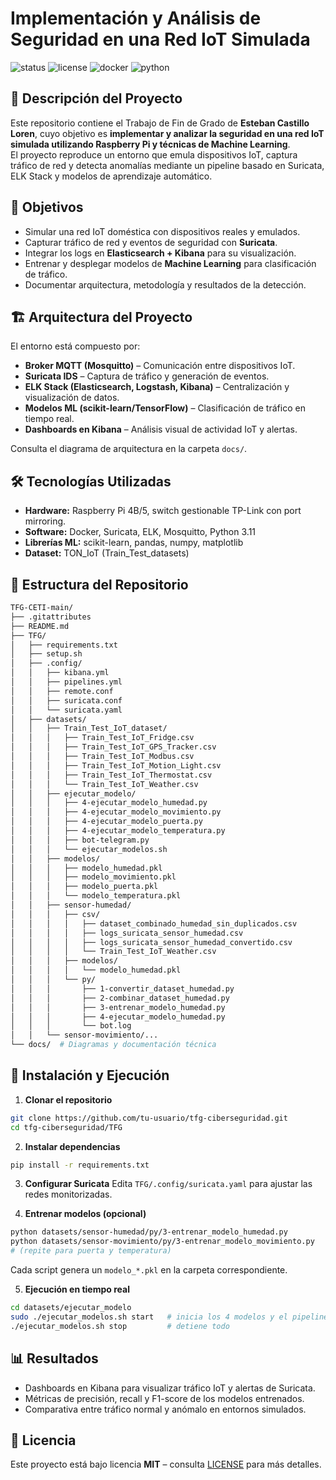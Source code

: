 # Implementación y Análisis de Seguridad en una Red IoT Simulada

![status](https://img.shields.io/badge/status-active-brightgreen)
![license](https://img.shields.io/badge/license-MIT-blue)
![docker](https://img.shields.io/badge/docker-ready-blue)
![python](https://img.shields.io/badge/python-3.11%2B-yellow)

## 📌 Descripción del Proyecto

Este repositorio contiene el Trabajo de Fin de Grado de **Esteban Castillo Loren**, cuyo objetivo es **implementar y analizar la seguridad en una red IoT simulada utilizando Raspberry Pi y técnicas de Machine Learning**.  
El proyecto reproduce un entorno que emula dispositivos IoT, captura tráfico de red y detecta anomalías mediante un pipeline basado en Suricata, ELK Stack y modelos de aprendizaje automático.

## 🎯 Objetivos

- Simular una red IoT doméstica con dispositivos reales y emulados.
- Capturar tráfico de red y eventos de seguridad con **Suricata**.
- Integrar los logs en **Elasticsearch + Kibana** para su visualización.
- Entrenar y desplegar modelos de **Machine Learning** para clasificación de tráfico.
- Documentar arquitectura, metodología y resultados de la detección.

## 🏗️ Arquitectura del Proyecto

El entorno está compuesto por:

- **Broker MQTT (Mosquitto)** – Comunicación entre dispositivos IoT.
- **Suricata IDS** – Captura de tráfico y generación de eventos.
- **ELK Stack (Elasticsearch, Logstash, Kibana)** – Centralización y visualización de datos.
- **Modelos ML (scikit-learn/TensorFlow)** – Clasificación de tráfico en tiempo real.
- **Dashboards en Kibana** – Análisis visual de actividad IoT y alertas.

Consulta el diagrama de arquitectura en la carpeta `docs/`.

## 🛠️ Tecnologías Utilizadas

- **Hardware:** Raspberry Pi 4B/5, switch gestionable TP-Link con port mirroring.
- **Software:** Docker, Suricata, ELK, Mosquitto, Python 3.11
- **Librerías ML:** scikit-learn, pandas, numpy, matplotlib
- **Dataset:** TON_IoT (Train_Test_datasets)

## 📂 Estructura del Repositorio

```bash
TFG-CETI-main/
├── .gitattributes
├── README.md
├── TFG/
│   ├── requirements.txt
│   ├── setup.sh
│   ├── .config/
│   │   ├── kibana.yml
│   │   ├── pipelines.yml
│   │   ├── remote.conf
│   │   ├── suricata.conf
│   │   └── suricata.yaml
│   ├── datasets/
│   │   ├── Train_Test_IoT_dataset/
│   │   │   ├── Train_Test_IoT_Fridge.csv
│   │   │   ├── Train_Test_IoT_GPS_Tracker.csv
│   │   │   ├── Train_Test_IoT_Modbus.csv
│   │   │   ├── Train_Test_IoT_Motion_Light.csv
│   │   │   ├── Train_Test_IoT_Thermostat.csv
│   │   │   └── Train_Test_IoT_Weather.csv
│   │   ├── ejecutar_modelo/
│   │   │   ├── 4-ejecutar_modelo_humedad.py
│   │   │   ├── 4-ejecutar_modelo_movimiento.py
│   │   │   ├── 4-ejecutar_modelo_puerta.py
│   │   │   ├── 4-ejecutar_modelo_temperatura.py
│   │   │   ├── bot-telegram.py
│   │   │   └── ejecutar_modelos.sh
│   │   ├── modelos/
│   │   │   ├── modelo_humedad.pkl
│   │   │   ├── modelo_movimiento.pkl
│   │   │   ├── modelo_puerta.pkl
│   │   │   └── modelo_temperatura.pkl
│   │   ├── sensor-humedad/
│   │   │   ├── csv/
│   │   │   │   ├── dataset_combinado_humedad_sin_duplicados.csv
│   │   │   │   ├── logs_suricata_sensor_humedad.csv
│   │   │   │   ├── logs_suricata_sensor_humedad_convertido.csv
│   │   │   │   └── Train_Test_IoT_Weather.csv
│   │   │   ├── modelos/
│   │   │   │   └── modelo_humedad.pkl
│   │   │   └── py/
│   │   │       ├── 1-convertir_dataset_humedad.py
│   │   │       ├── 2-combinar_dataset_humedad.py
│   │   │       ├── 3-entrenar_modelo_humedad.py
│   │   │       ├── 4-ejecutar_modelo_humedad.py
│   │   │       └── bot.log
│   │   └── sensor-movimiento/...
└── docs/  # Diagramas y documentación técnica
````

## 🚀 Instalación y Ejecución

1. **Clonar el repositorio**

```bash
git clone https://github.com/tu-usuario/tfg-ciberseguridad.git
cd tfg-ciberseguridad/TFG
```

2. **Instalar dependencias**

```bash
pip install -r requirements.txt
```

3. **Configurar Suricata**
   Edita `TFG/.config/suricata.yaml` para ajustar las redes monitorizadas.

4. **Entrenar modelos (opcional)**

```bash
python datasets/sensor-humedad/py/3-entrenar_modelo_humedad.py
python datasets/sensor-movimiento/py/3-entrenar_modelo_movimiento.py
# (repite para puerta y temperatura)
```

Cada script genera un `modelo_*.pkl` en la carpeta correspondiente.

5. **Ejecución en tiempo real**

```bash
cd datasets/ejecutar_modelo
sudo ./ejecutar_modelos.sh start   # inicia los 4 modelos y el pipeline
./ejecutar_modelos.sh stop         # detiene todo
```

## 📊 Resultados

* Dashboards en Kibana para visualizar tráfico IoT y alertas de Suricata.
* Métricas de precisión, recall y F1-score de los modelos entrenados.
* Comparativa entre tráfico normal y anómalo en entornos simulados.


## 📜 Licencia

Este proyecto está bajo licencia **MIT** – consulta [LICENSE](LICENSE) para más detalles.

```
